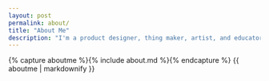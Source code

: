 ```yaml
---
layout: post
permalink: about/
title: "About Me"
description: "I'm a product designer, thing maker, artist, and educator."
---
```

{% capture aboutme %}{% include about.md %}{% endcapture %}
{{ aboutme | markdownify }}